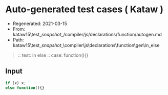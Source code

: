 # Auto-generated test cases ( Kataw )
- Regenerated: 2021-03-15
- From: kataw15\test\__snapshot__/compiler/js/declarations/function/autogen.md
- Path: kataw15\test\__snapshot__\compiler\js\declarations\function\gen\in_else
> :: test: in else
> :: case: function(){}
## Input

`````js
if (x) x;
else function(){}
`````
